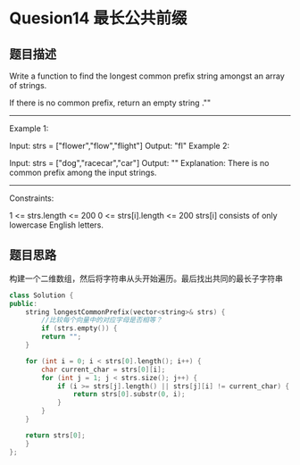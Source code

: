 # Quesion14 最长公共前缀

## 题目描述

Write a function to find the longest common prefix string amongst an array of strings.

If there is no common prefix, return an empty string .""
 
---

Example 1:

Input: strs = ["flower","flow","flight"]
Output: "fl"
Example 2:

Input: strs = ["dog","racecar","car"]
Output: ""
Explanation: There is no common prefix among the input strings.
 
---
Constraints:

1 <= strs.length <= 200
0 <= strs[i].length <= 200
strs[i] consists of only lowercase English letters.

## 题目思路
构建一个二维数组，然后将字符串从头开始遍历。最后找出共同的最长子字符串
```cpp
class Solution {
public:
    string longestCommonPrefix(vector<string>& strs) {
        //比较每个向量中的对应字母是否相等？
        if (strs.empty()) {
        return "";
    }

    for (int i = 0; i < strs[0].length(); i++) {
        char current_char = strs[0][i];
        for (int j = 1; j < strs.size(); j++) {
            if (i >= strs[j].length() || strs[j][i] != current_char) {
                return strs[0].substr(0, i);
            }
        }
    }

    return strs[0];
    }
};

```


